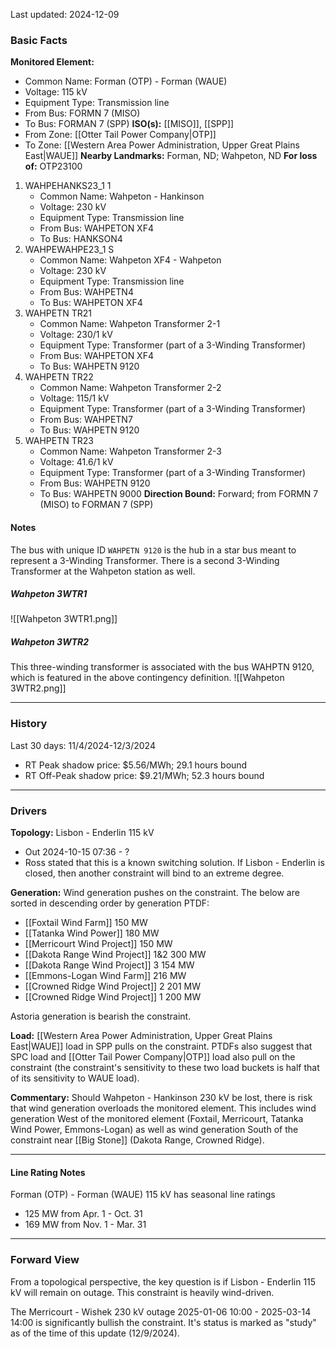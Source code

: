 Last updated: 2024-12-09
### Basic Facts
**Monitored Element:**
- Common Name: Forman (OTP) - Forman (WAUE)
- Voltage: 115 kV
- Equipment Type: Transmission line
- From Bus: FORMN 7 (MISO)
- To Bus: FORMAN 7 (SPP)
**ISO(s):** [[MISO]], [[SPP]]
- From Zone: [[Otter Tail Power Company|OTP]]
- To Zone: [[Western Area Power Administration, Upper Great Plains East|WAUE]]
**Nearby Landmarks:** Forman, ND; Wahpeton, ND
**For loss of:** OTP23100
1. WAHPEHANKS23_1 1
    - Common Name: Wahpeton - Hankinson
    - Voltage: 230 kV
	- Equipment Type: Transmission line
    - From Bus: WAHPETON XF4
    - To Bus: HANKSON4
2. WAHPEWAHPE23_1 S
	- Common Name: Wahpeton XF4 - Wahpeton
	- Voltage: 230 kV
	- Equipment Type: Transmission line
	- From Bus: WAHPETN4
	- To Bus: WAHPETON XF4
3. WAHPETN  TR21
	- Common Name: Wahpeton Transformer 2-1
	- Voltage: 230/1 kV
	- Equipment Type: Transformer (part of a 3-Winding Transformer)
	- From Bus: WAHPETON XF4
	- To Bus: WAHPETN 9120
4. WAHPETN TR22
	- Common Name: Wahpeton Transformer 2-2
	- Voltage: 115/1 kV
	- Equipment Type: Transformer (part of a 3-Winding Transformer)
	- From Bus: WAHPETN7
	- To Bus: WAHPETN 9120
5. WAHPETN TR23
	- Common Name: Wahpeton Transformer 2-3
	- Voltage: 41.6/1 kV
	- Equipment Type: Transformer (part of a 3-Winding Transformer)
	- From Bus: WAHPETN 9120
	- To Bus: WAHPETN 9000
**Direction Bound:** Forward; from FORMN 7 (MISO) to FORMAN 7 (SPP)

#### Notes
The bus with unique ID `WAHPETN 9120` is the hub in a star bus meant to represent a 3-Winding Transformer. There is a second 3-Winding Transformer at the Wahpeton station as well.

##### Wahpeton 3WTR1
![[Wahpeton 3WTR1.png]]

##### Wahpeton 3WTR2
This three-winding transformer is associated with the bus WAHPTN 9120, which is featured in the above contingency definition.
![[Wahpeton 3WTR2.png]]

---
### History
Last 30 days: 11/4/2024-12/3/2024
- RT Peak shadow price: $5.56/MWh; 29.1 hours bound
- RT Off-Peak shadow price: $9.21/MWh; 52.3 hours bound

---
### Drivers
**Topology:**
Lisbon - Enderlin 115 kV
- Out 2024-10-15 07:36 - ?
- Ross stated that this is a known switching solution. If Lisbon - Enderlin is closed, then another constraint will bind to an extreme degree.

**Generation:**
Wind generation pushes on the constraint. The below are sorted in descending order by generation PTDF:
- [[Foxtail Wind Farm]] 150 MW
- [[Tatanka Wind Power]] 180 MW
- [[Merricourt Wind Project]] 150 MW
- [[Dakota Range Wind Project]] 1&2 300 MW
- [[Dakota Range Wind Project]] 3 154 MW
- [[Emmons-Logan Wind Farm]] 216 MW
- [[Crowned Ridge Wind Project]] 2 201 MW
- [[Crowned Ridge Wind Project]] 1 200 MW

Astoria generation is bearish the constraint.

**Load:**
[[Western Area Power Administration, Upper Great Plains East|WAUE]] load in SPP pulls on the constraint. PTDFs also suggest that SPC load and [[Otter Tail Power Company|OTP]] load also pull on the constraint (the constraint's sensitivity to these two load buckets is half that of its sensitivity to WAUE load).

**Commentary:**
Should Wahpeton - Hankinson 230 kV be lost, there is risk that wind generation overloads the monitored element. This includes wind generation West of the monitored element (Foxtail, Merricourt, Tatanka Wind Power, Emmons-Logan) as well as wind generation South of the constraint near [[Big Stone]] (Dakota Range, Crowned Ridge).

---
#### Line Rating Notes
Forman (OTP) - Forman (WAUE) 115 kV has seasonal line ratings
- 125 MW from Apr. 1 - Oct. 31
- 169 MW from Nov. 1 - Mar. 31

---
### Forward View
From a topological perspective, the key question is if Lisbon - Enderlin 115 kV will remain on outage. This constraint is heavily wind-driven.

The Merricourt - Wishek 230 kV outage 2025-01-06 10:00 - 2025-03-14 14:00 is significantly bullish the constraint. It's status is marked as "study" as of the time of this update (12/9/2024).